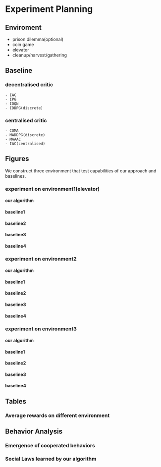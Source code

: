 # Experiment Planning
## Enviroment
 - prison dilemma(optional)
 - coin game
 - elevator
 - cleanup/harvest/gathering
## Baseline

### decentralised critic
    - IAC
    - IPG
    - IDQN
    - IDDPG(discrete)

### centralised critic
    - COMA
    - MADDPG(discrete)
    - MAAAC
    - IAC(centralised)

## Figures
We construct three environment that test capabilities of our approach and baselines.
### experiment on environment1(elevator)
#### our algorithm
#### baseline1
#### baseline2
#### baseline3
#### baseline4

### experiment on environment2
#### our algorithm
#### baseline1
#### baseline2
#### baseline3
#### baseline4

### experiment on environment3
#### our algorithm
#### baseline1
#### baseline2
#### baseline3
#### baseline4


## Tables
### Average rewards on different environment


## Behavior Analysis
### Emergence of cooperated behaviors
### Social Laws learned by our algorithm